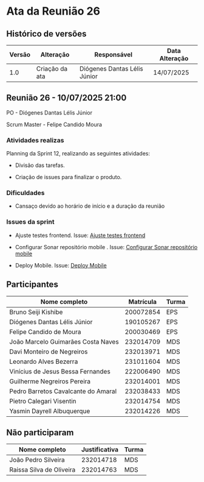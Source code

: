 # Ata da Reunião 26

## Histórico de versões

| Versão | Alteração       | Responsável         | Data Alteração |
|--------|-----------------|---------------------|----------------|
| 1.0    | Criação da ata  | Diógenes Dantas Lélis Júnior | 14/07/2025 |


## Reunião 26 - 10/07/2025 21:00

PO - Diógenes Dantas Lélis Júnior

Scrum Master - Felipe Candido Moura

### Atividades realizas

Planning da Sprint 12, realizando as seguintes atividades:

- Divisão das tarefas.

- Criação de issues para finalizar o produto.

### Dificuldades

- Cansaço devido ao horário de início e a duração da reunião

### Issues da sprint

- Ajuste testes frontend. Issue: [Ajuste testes frontend](https://app.zenhub.com/workspaces/2025-1time3ocr-67f593a6ef2d81000f2d84b4/issues/gh/fga-eps-mds/2025.1-sidechef-docs/97)

- Configurar Sonar repositório mobile . Issue: [Configurar Sonar repositório mobile](https://app.zenhub.com/workspaces/2025-1time3ocr-67f593a6ef2d81000f2d84b4/issues/gh/fga-eps-mds/2025.1-sidechef-docs/98)

- Deploy Mobile. Issue: [Deploy Mobile](https://app.zenhub.com/workspaces/2025-1time3ocr-67f593a6ef2d81000f2d84b4/issues/gh/fga-eps-mds/2025.1-sidechef-docs/99)

## Participantes

| Nome completo                                 | Matrícula   | Turma |
|-----------------------------------------------|-------------|-------|
| Bruno Seiji Kishibe                           | 200072854   | EPS   |
| Diógenes Dantas Lélis Júnior                  | 190105267   | EPS   |
| Felipe Candido de Moura                       | 200030469   | EPS   |
| João Marcelo Guimarães Costa Naves            | 232014709   | MDS   |
| Davi Monteiro de Negreiros                    | 232013971   | MDS   |
| Leonardo Alves Bezerra                        | 231011604   | MDS   | 
| Vinícius de Jesus Bessa Fernandes             | 222006490   | MDS   | 
| Guilherme Negreiros Pereira                   | 232014001   | MDS   |
| Pedro Barretos Cavalcante do Amaral           | 232038433   | MDS   |
| Pietro Calegari Visentin                      | 232014754   | MDS   |
| Yasmin Dayrell Albuquerque                    | 232014226   | MDS   |


## Não participaram

| Nome completo                                 | Justificativa                                        | Turma |
|-----------------------------------------------|------------------------------------------------------|-------|
| João Pedro Silveira                           | 232014718   | MDS   |
| Raissa Silva de Oliveira                      | 232014763   | MDS   |

